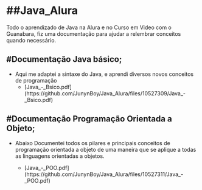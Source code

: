 <h1>##Java_Alura</h1>
Todo o aprendizado de Java na Alura e no Curso em Video com o Guanabara, fiz uma documentação para ajudar a relembrar conceitos quando necessário.
<h2>#Documentação Java básico;</h2>
<ul>
  <li>Aqui me adaptei a sintaxe do Java, e aprendi diversos novos conceitos de programação</l1>
     <ul>
        <li>[Java_-_Bsico.pdf](https://github.com/JunynBoy/Java_Alura/files/10527309/Java_-_Bsico.pdf)</li>
     </ul>
 </ul>

<h2>#Documentação Programação Orientada a Objeto;</h2>
<ul>
 <li>Abaixo Documentei todos os pilares e principais conceitos de programação orientada a objeto de uma maneira que se aplique a todas as linguagens orientadas a objetos.</li>
 <ul>
        <li>[Java_-_POO.pdf](https://github.com/JunynBoy/Java_Alura/files/10527311/Java_-_POO.pdf)</li>
     </ul>
</ul>
